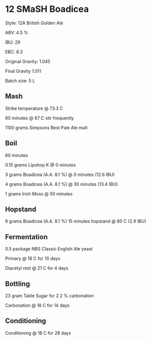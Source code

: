 # 12 SMaSH Boadicea

Style: 12A British Golden Ale

ABV: 4.5 %

IBU: 29

EBC: 8.3

Original Gravity: 1.045

Final Gravity 1.011

Batch size: 5 L

## Mash

Strike temperature @ 73.3 C

60 minutes @ 67 C stir frequently

1100 grams Simpsons Best Pale Ale malt

## Boil

60 minutes

0.15 grams Lipohop K @ 0 minutes

3 grams Boadicea (A.A. 8.1 %) @ 0 minutes (12.6 IBU)

4 grams Boadicea (A.A. 8.1 %) @ 30 minutes (13.4 IBU)

1 grams Irish Moss @ 50 minutes

## Hopstand

6 grams Boadicea (A.A. 8.1 %) 15 minutes hopstand @ 80 C (2.9 IBU)

## Fermentation

0.5 package NBS Classic English Ale yeast

Primary @ 18 C for 10 days

Diacetyl rest @ 21 C for 4 days

## Bottling

23 gram Table Sugar for 2.2 % carbonation

Carbonation @ 18 C for 14 days

## Conditioning

Conditioning @ 18 C for 28 days
